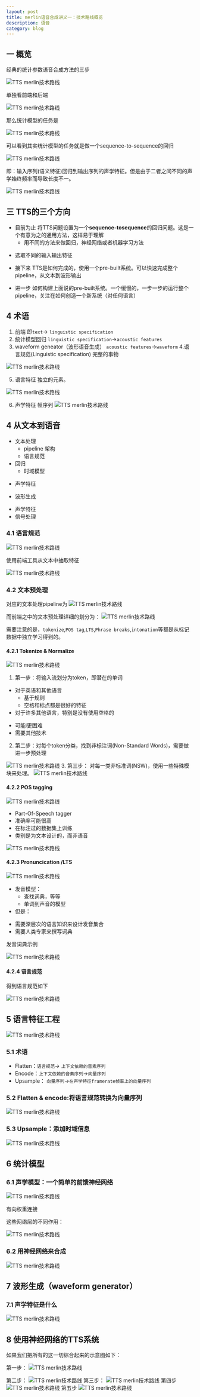 ```yaml
---
layout: post
title: merlin语音合成讲义一：技术路线概览
description: 语音
category: blog
---
```


## 一 概览

经典的统计参数语音合成方法的三步

![TTS merlin技术路线](/images/blog/merlin_tts_tch1.png)

单独看前端和后端

![TTS merlin技术路线](/images/blog/merlin_tts_tch2.png)

那么统计模型的任务是

![TTS merlin技术路线](/images/blog/merlin_tts_tch3.png)

可以看到其实统计模型的任务就是做一个sequence-to-sequence的回归

![TTS merlin技术路线](/images/blog/merlin_tts_tch4.png)

即：输入序列(语义特征)回归到输出序列的声学特征。但是由于二者之间不同的声学始终频率而导致长度不一。

![TTS merlin技术路线](/images/blog/merlin_tts_tch5.png)

## 三 TTS的三个方向

+ 目前为止
将TTS问题设置为一个**sequence-tosequence**的回归问题。这是一个有意为之的通用方法，这样易于理解
  - 用不同的方法来做回归，神经网络或者机器学习方法
 - 选取不同的输入输出特征

+ 接下来
 TTS是如何完成的，使用一个pre-built系统。可以快速完成整个pipeline，从文本到波形输出

+ 进一步
如何构建上面说的pre-built系统。一个缓慢的，一步一步的运行整个pipeline，关注在如何创造一个新系统（对任何语言）

## 4 术语


1. 前端
即`text`$\rightarrow$ `linguistic specification`
2. 统计模型回归
 `linguistic specification`$\rightarrow$`acoustic features`
3. waveform geneator（波形语音生成）
`acoustic features`$\rightarrow$`waveform`
4.语言规范(Linguistic specification)
完整的事物

![TTS merlin技术路线](/images/blog/merlin_tts_tch6.png)

5. 语言特征
 独立的元素。

![TTS merlin技术路线](/images/blog/merlin_tts_tch7.png)

6. 声学特征
帧序列
![TTS merlin技术路线](/images/blog/merlin_tts_tch8.png)

## 4 从文本到语音

+ 文本处理
  - pipeline 架构
  - 语言规范
+ 回归
  - 时域模型
 - 声学特征
+ 波形生成
 - 声学特征
 - 信号处理

### 4.1 语言规范

![TTS merlin技术路线](/images/blog/merlin_tts_tch9.png)

使用前端工具从文本中抽取特征

![TTS merlin技术路线](/images/blog/merlin_tts_tch10.png)

### 4.2 文本预处理

对应的文本处理pipeline为
![TTS merlin技术路线](/images/blog/merlin_tts_tch11.png)

而前端之中的文本预处理详细的划分为：
![TTS merlin技术路线](/images/blog/merlin_tts_tch12.png)

需要注意的是，`tokenize`,`POS tag`,`LTS`,`Phrase breaks`,`intonation`等都是从标记数据中独立学习得到的。

#### 4.2.1 Tokenize & Normalize

![TTS merlin技术路线](/images/blog/merlin_tts_tch13.png)
1. 第一步：将输入流划分为token，即潜在的单词

 + 对于英语和其他语言
   -  基于规则
   - 空格和标点都是很好的特征
 + 对于许多其他语言，特别是没有使用空格的
  - 可能i更困难
 - 需要其他技术
2. 第二步：对每个token分类，找到非标注词(Non-Standard Words)，需要做进一步预处理

![TTS merlin技术路线](/images/blog/merlin_tts_tch14.png)
3. 第三步： 对每一类非标准词(NSW)，使用一些特殊模块来处理。
![TTS merlin技术路线](/images/blog/merlin_tts_tch15.png)

#### 4.2.2 POS tagging

![TTS merlin技术路线](/images/blog/merlin_tts_tch16.png)

+ Part-Of-Speech tagger
+ 准确率可能很高
+ 在标注过的数据集上训练
+ 类别是为文本设计的，而非语音

![TTS merlin技术路线](/images/blog/merlin_tts_tch17.png)

#### 4.2.3  Pronuncication /LTS

![TTS merlin技术路线](/images/blog/merlin_tts_tch18.png)

+ 发音模型：
  - 查找词典，等等
  - 单词到声音的模型
+ 但是：
 - 需要深层次的语言知识来设计发音集合
 - 需要人类专家来撰写词典
 
 发音词典示例
 
 ![TTS merlin技术路线](/images/blog/merlin_tts_tch19.png)
 
#### 4.2.4 语言规范

得到语言规范如下

![TTS merlin技术路线](/images/blog/merlin_tts_tch20.png)

## 5 语言特征工程

![TTS merlin技术路线](/images/blog/merlin_tts_tch21.png)

### 5.1 术语

+ Flatten：`语言规范`$\rightarrow$ `上下文依赖的音素序列`
+ Encode：`上下文依赖的音素序列`$\rightarrow$`向量序列`
+ Upsample： `向量序列`$\rightarrow$`在声学特征framerate帧率上的向量序列`

### 5.2 Flatten & encode:将语言规范转换为向量序列

![TTS merlin技术路线](/images/blog/merlin_tts_tch21.png)

### 5.3 Upsample：添加时域信息

![TTS merlin技术路线](/images/blog/merlin_tts_tch21.png)

## 6 统计模型

### 6.1  声学模型：一个简单的前馈神经网络

![TTS merlin技术路线](/images/blog/merlin_tts_tch22.png)

有向权重连接

这些网络层的不同作用：

![TTS merlin技术路线](/images/blog/merlin_tts_tch23.png)

### 6.2 用神经网络来合成

![TTS merlin技术路线](/images/blog/merlin_tts_tch24.png)

## 7 波形生成（waveform generator）

### 7.1 声学特征是什么


![TTS merlin技术路线](/images/blog/merlin_tts_tch25.png)

## 8 使用神经网络的TTS系统
如果我们把所有的这一切综合起来的示意图如下：

第一步：
![TTS merlin技术路线](/images/blog/merlin_tts_tch26.png)

第二步：
![TTS merlin技术路线](/images/blog/merlin_tts_tch27.png)
第三步：
![TTS merlin技术路线](/images/blog/merlin_tts_tch28.png)
第四步
![TTS merlin技术路线](/images/blog/merlin_tts_tch29.png)
第五步
![TTS merlin技术路线](/images/blog/merlin_tts_tch30.png)





